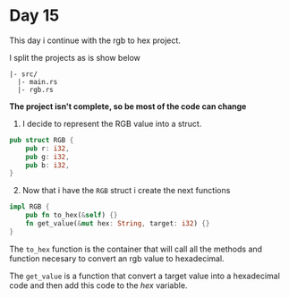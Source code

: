 # Day 15

This day i continue with the rgb to hex project.

I split the projects as is show below

```
|- src/
  |- main.rs
  |- rgb.rs
```

**The project isn't complete, so be most of the code can change**

1. I decide to represent the RGB value into a struct.

```rs
pub struct RGB {
	pub r: i32,
	pub g: i32,
	pub b: i32,
}
```

2. Now that i have the `RGB` struct i create the next functions

```rs
impl RGB {
	pub fn to_hex(&self) {}
	fn get_value(&mut hex: String, target: i32) {}
}

```

The `to_hex` function is the container that will call all the methods and function necesary to convert an rgb value to hexadecimal.

The `get_value` is a function that convert a target value into a hexadecimal code and then add this code to the *hex* variable.